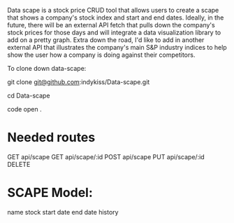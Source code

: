 
Data scape is a stock price CRUD tool that allows users to create a scape that shows a company's stock index and start and end dates. 
Ideally, in the future, there will be an external API fetch that pulls down the company's stock prices for those days and will integrate a data visualization library to add on a pretty graph. 
Extra down the road, I'd like to add in another external API that illustrates the company's main S&P industry indices to help show the user how a company is doing against their competitors. 

To clone down data-scape: 

git clone git@github.com:indykiss/Data-scape.git

cd Data-scape

code open .

# Needed routes
 GET api/scape
 GET api/scape/:id
 POST api/scape
 PUT api/scape/:id
 DELETE 

# SCAPE Model: 
 name 
 stock
 start date
 end date
 history